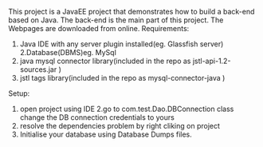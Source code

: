 This project is a JavaEE project that demonstrates how to build a back-end based on Java. The back-end is the main part of this project. The Webpages
are downloaded from online.
Requirements:
1. Java IDE with any server plugin installed(eg. Glassfish server)
2.Database(DBMS)eg. MySql
3. java mysql connector library(included in the repo as jstl-api-1.2-sources.jar	)
4. jstl tags library(included in the repo as mysql-connector-java	)

Setup:
1. open project using IDE
2.go to com.test.Dao.DBConnection class
  change the DB connection credentials 
  to yours
3. resolve the dependencies problem by 
   right cliking on project
4. Initialise your database using Database Dumps	files.   
